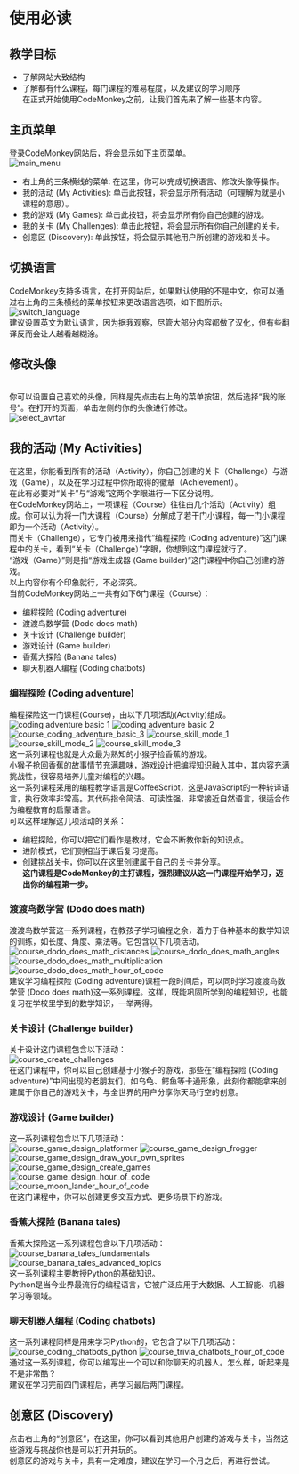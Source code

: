 # 使用必读 #
## 教学目标 ##
* 了解网站大致结构<br>
* 了解都有什么课程，每门课程的难易程度，以及建议的学习顺序<br>
在正式开始使用CodeMonkey之前，让我们首先来了解一些基本内容。<br>
## 主页菜单 ##
登录CodeMonkey网站后，将会显示如下主页菜单。<br>
![main_menu](https://github.com/icuic/cm/raw/master/image/main_menu.png "主页菜单")
* 右上角的三条横线的菜单: 在这里，你可以完成切换语言、修改头像等操作。
* 我的活动 (My Activities): 单击此按钮，将会显示所有活动（可理解为就是小课程的意思）。
* 我的游戏 (My Games): 单击此按钮，将会显示所有你自己创建的游戏。
* 我的关卡 (My Challenges): 单击此按钮，将会显示所有你自己创建的关卡。
* 创意区 (Discovery): 单此按钮，将会显示其他用户所创建的游戏和关卡。
## 切换语言 ##
CodeMonkey支持多语言，在打开网站后，如果默认使用的不是中文，你可以通过右上角的三条横线的菜单按钮来更改语言选项，如下图所示。<br>
![switch_language](https://github.com/icuic/cm/raw/master/image/switch_language.png "切换语言")
<br>建议设置英文为默认语言，因为据我观察，尽管大部分内容都做了汉化，但有些翻译反而会让人越看越糊涂。<br>
## 修改头像 ##
<br>你可以设置自己喜欢的头像，同样是先点击右上角的菜单按钮，然后选择“我的账号”。在打开的页面，单击左侧的你的头像进行修改。<br>
![select_avrtar](https://github.com/icuic/cm/blob/master/image/select_avrtar.png "修改头像")
## 我的活动 (My Activities) ##
在这里，你能看到所有的活动（Activity），你自己创建的关卡（Challenge）与游戏（Game），以及在学习过程中你所取得的徽章（Achievement）。<br>
在此有必要对“关卡”与“游戏”这两个字眼进行一下区分说明。<br>
在CodeMonkey网站上，一项课程（Course）往往由几个活动（Activity）组成。你可以认为将一门大课程（Course）分解成了若干门小课程，每一门小课程即为一个活动（Activity）。<br>
而关卡（Challenge），它专门被用来指代“编程探险 (Coding adventure)”这门课程中的关卡，看到“关卡（Challenge）”字眼，你想到这门课程就行了。<br>
“游戏（Game）”则是指“游戏生成器 (Game builder)”这门课程中你自己创建的游戏。<br>
以上内容你有个印象就行，不必深究。<br>
当前CodeMonkey网站上一共有如下6门课程（Course）：<br>
* 编程探险 (Coding adventure)
* 渡渡鸟数学营 (Dodo does math)
* 关卡设计 (Challenge builder)
* 游戏设计 (Game builder)
* 香蕉大探险 (Banana tales)
* 聊天机器人编程 (Coding chatbots)
### 编程探险 (Coding adventure)
编程探险这一门课程(Course)，由以下几项活动(Activity)组成。<br>
![coding adventure basic 1](image/course_coding_adventure_basic_1.png) ![coding adventure basic 2](image/course_coding_adventure_basic_2.png) ![course_coding_adventure_basic_3](image/course_coding_adventure_basic_3.png) ![course_skill_mode_1](image/course_skill_mode_1.png) ![course_skill_mode_2](image/course_skill_mode_2.png) ![course_skill_mode_3](image/course_skill_mode_3.png) <br>
这一系列课程也就是大众最为熟知的小猴子捡香蕉的游戏。<br>
小猴子抢回香蕉的故事情节充满趣味，游戏设计把编程知识融入其中，其内容充满挑战性，很容易培养儿童对编程的兴趣。<br>
这一系列课程采用的编程教学语言是CoffeeScript，这是JavaScript的一种转译语言，执行效率非常高。其代码指令简洁、可读性强，非常接近自然语言，很适合作为编程教育的启蒙语言。<br>
可以这样理解这几项活动的关系：<br>
* 编程探险，你可以把它们看作是教材，它会不断教你新的知识点。<br>
* 进阶模式，它们则相当于课后复习提高。<br>
* 创建挑战关卡，你可以在这里创建属于自己的关卡并分享。<br>
**这门课程是CodeMonkey的主打课程，强烈建议从这一门课程开始学习，迈出你的编程第一步。<br>**
### 渡渡鸟数学营 (Dodo does math) ###
渡渡鸟数学营这一系列课程，在教孩子学习编程之余，着力于各种基本的数学知识的训练，如长度、角度、乘法等。它包含以下几项活动。<br>
![course_dodo_does_math_distances](image/course_dodo_does_math_distances.png) ![course_dodo_does_math_angles](image/course_dodo_does_math_angles.png) ![course_dodo_does_math_multiplication](image/course_dodo_does_math_multiplication.png) ![course_dodo_does_math_hour_of_code](image/course_dodo_does_math_hour_of_code.png)<br>
建议学习编程探险 (Coding adventure)课程一段时间后，可以同时学习渡渡鸟数学营 (Dodo does math)这一系列课程。这样，既能巩固所学到的编程知识，也能复习在学校里学到的数学知识，一举两得。<br>
### 关卡设计 (Challenge builder) ###
关卡设计这门课程包含以下活动：<br>
![course_create_challenges](image/course_create_challenges.png)<br>
在这门课程中，你可以自己创建基于小猴子的游戏，那些在“编程探险 (Coding adventure)”中间出现的老朋友们，如乌龟、鳄鱼等卡通形象，此刻你都能拿来创建属于你自己的游戏关卡，与全世界的用户分享你天马行空的创意。<br>
### 游戏设计 (Game builder) ###
这一系列课程包含以下几项活动：<br>
![course_game_design_platformer](image/course_game_design_platformer.png) ![course_game_design_frogger](image/course_game_design_frogger.png)  ![course_game_design_draw_your_own_sprites](image/course_game_design_draw_your_own_sprites.png)  ![course_game_design_create_games](image/course_game_design_create_games.png)  ![course_game_design_hour_of_code](image/course_game_design_hour_of_code.png) ![course_moon_lander_hour_of_code](image/course_moon_lander_hour_of_code.png)<br>
在这门课程中，你可以创建更多交互方式、更多场景下的游戏。<br>
### 香蕉大探险 (Banana tales) ###
香蕉大探险这一系列课程包含以下几项活动：<br>
![course_banana_tales_fundamentals](image/course_banana_tales_fundamentals.png) ![course_banana_tales_advanced_topics](image/course_banana_tales_advanced_topics.png)<br>
这一系列课程主要教授Python的基础知识。<br>
Python是当今业界最流行的编程语言，它被广泛应用于大数据、人工智能、机器学习等领域。<br>
### 聊天机器人编程 (Coding chatbots) ###
这一系列课程同样是用来学习Python的，它包含了以下几项活动：<br>
![course_coding_chatbots_python](image/course_coding_chatbots_python.png) ![course_trivia_chatbots_hour_of_code](image/course_trivia_chatbots_hour_of_code.png)<br>
通过这一系列课程，你可以编写出一个可以和你聊天的机器人。怎么样，听起来是不是非常酷？<br>
建议在学习完前四门课程后，再学习最后两门课程。
## 创意区 (Discovery) ##
点击右上角的“创意区”，在这里，你可以看到其他用户创建的游戏与关卡，当然这些游戏与挑战你也是可以打开并玩的。<br>
创意区的游戏与关卡，具有一定难度，建议在学习一个月之后，再进行尝试。<br>
